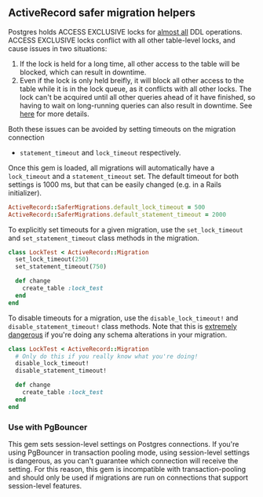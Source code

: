 ## ActiveRecord safer migration helpers

Postgres holds ACCESS EXCLUSIVE locks for [almost all][pg-alter-table] DDL
operations. ACCESS EXCLUSIVE locks conflict with all other table-level locks,
and cause issues in two situations:

1. If the lock is held for a long time, all other access to the table will be
   blocked, which can result in downtime.
2. Even if the lock is only held breifly, it will block all other access to the
   table while it is in the lock queue, as it conflicts with all other locks.
   The lock can't be acquired until all other queries ahead of it have finished,
   so having to wait on long-running queries can also result in downtime.
   See [here][blog-post] for more details.

Both these issues can be avoided by setting timeouts on the migration connection
- `statement_timeout` and `lock_timeout` respectively.

Once this gem is loaded, all migrations will automatically have a
`lock_timeout` and a `statement_timeout` set. The default timeout for both
settings is 1000 ms, but that can be easily changed (e.g. in a Rails
initializer).

```ruby
ActiveRecord::SaferMigrations.default_lock_timeout = 500
ActiveRecord::SaferMigrations.default_statement_timeout = 2000
```

To explicitly set timeouts for a given migration, use the `set_lock_timeout` and
`set_statement_timeout` class methods in the migration.

```ruby
class LockTest < ActiveRecord::Migration
  set_lock_timeout(250)
  set_statement_timeout(750)

  def change
    create_table :lock_test
  end
end
```

To disable timeouts for a migration, use the `disable_lock_timeout!` and
`disable_statement_timeout!` class methods. Note that this is [extremely
dangerous][blog-post] if you're doing any schema alterations in your migration.

```ruby
class LockTest < ActiveRecord::Migration
  # Only do this if you really know what you're doing!
  disable_lock_timeout!
  disable_statement_timeout!

  def change
    create_table :lock_test
  end
end
```

### Use with PgBouncer

This gem sets session-level settings on Postgres connections. If you're using
PgBouncer in transaction pooling mode, using session-level settings is
dangerous, as you can't guarantee which connection will receive the setting.
For this reason, this gem is incompatible with transaction-pooling and should
only be used if migrations are run on connections that support session-level
features.

[blog-post]: https://gocardless.com/blog/zero-downtime-postgres-migrations-the-hard-parts/
[pg-alter-table]: http://www.postgresql.org/docs/9.4/static/sql-altertable.html


